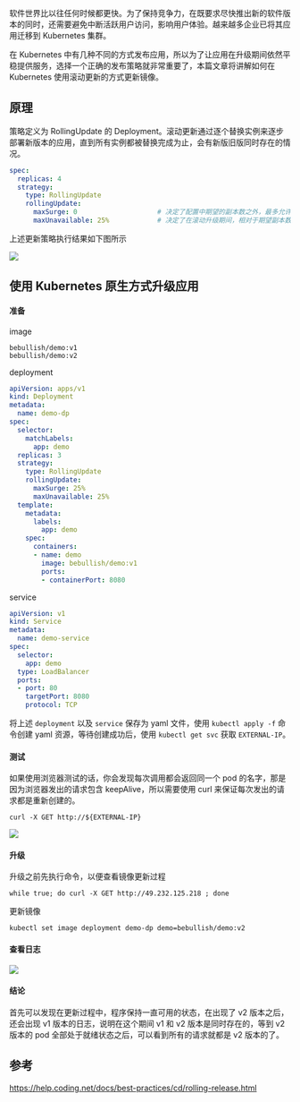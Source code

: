 软件世界比以往任何时候都更快。为了保持竞争力，在既要求尽快推出新的软件版本的同时，还需要避免中断活跃用户访问，影响用户体验。越来越多企业已将其应用迁移到 Kubernetes 集群。

在 Kubernetes 中有几种不同的方式发布应用，所以为了让应用在升级期间依然平稳提供服务，选择一个正确的发布策略就非常重要了，本篇文章将讲解如何在 Kubernetes 使用滚动更新的方式更新镜像。

## 原理

策略定义为 RollingUpdate 的 Deployment。滚动更新通过逐个替换实例来逐步部署新版本的应用，直到所有实例都被替换完成为止，会有新版旧版同时存在的情况。

```yaml
spec:
  replicas: 4
  strategy:
    type: RollingUpdate
    rollingUpdate:
      maxSurge: 0                    # 决定了配置中期望的副本数之外，最多允许超出的 pod 实例的数量
      maxUnavailable: 25%            # 决定了在滚动升级期间，相对于期望副本数能够允许有多少 pod 实例处于不可用状态
```

上述更新策略执行结果如下图所示

![](https://pek3b.qingstor.com/hexo-blog/hexo-blog/20210819174001.png)

## 使用 Kubernetes 原生方式升级应用

#### 准备
image

```
bebullish/demo:v1
bebullish/demo:v2
```

deployment

```yaml
apiVersion: apps/v1
kind: Deployment
metadata:
  name: demo-dp
spec:
  selector:
    matchLabels:
      app: demo
  replicas: 3
  strategy:
    type: RollingUpdate
    rollingUpdate:
      maxSurge: 25%
      maxUnavailable: 25%
  template:
    metadata:
      labels:
        app: demo
    spec: 
      containers:
      - name: demo
        image: bebullish/demo:v1
        ports:
        - containerPort: 8080
```

service

```yaml
apiVersion: v1
kind: Service
metadata:
  name: demo-service
spec:
  selector:
    app: demo
  type: LoadBalancer
  ports:
  - port: 80
    targetPort: 8080
    protocol: TCP
```

将上述 `deployment` 以及 `service` 保存为 yaml 文件，使用 `kubectl apply -f` 命令创建 yaml 资源，等待创建成功后，使用 `kubectl get svc` 获取 `EXTERNAL-IP`。

#### 测试
如果使用浏览器测试的话，你会发现每次调用都会返回同一个 pod 的名字，那是因为浏览器发出的请求包含 keepAlive，所以需要使用 curl 来保证每次发出的请求都是重新创建的。

`curl -X GET http://${EXTERNAL-IP}`

![](https://pek3b.qingstor.com/hexo-blog/hexo-blog/20210819174528.png)

#### 升级

升级之前先执行命令，以便查看镜像更新过程

`while true; do curl -X GET http://49.232.125.218 ; done`

更新镜像

`kubectl set image deployment demo-dp demo=bebullish/demo:v2`

#### 查看日志

![](https://pek3b.qingstor.com/hexo-blog/hexo-blog/20210819174649.png)

#### 结论
首先可以发现在更新过程中，程序保持一直可用的状态，在出现了 v2 版本之后，还会出现 v1 版本的日志，说明在这个期间 v1 和 v2 版本是同时存在的，等到 v2 版本的 pod 全部处于就绪状态之后，可以看到所有的请求就都是 v2 版本的了。

## 参考

https://help.coding.net/docs/best-practices/cd/rolling-release.html

